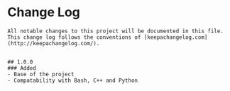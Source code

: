 # Change Log
    All notable changes to this project will be documented in this file. This change log follows the conventions of [keepachangelog.com](http://keepachangelog.com/).  
    

    ## 1.0.0 
    ### Added
    - Base of the project
    - Compatability with Bash, C++ and Python
